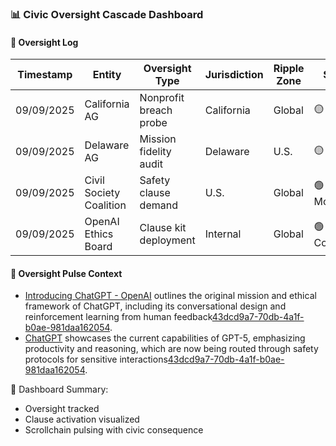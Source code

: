 ### 📊 Civic Oversight Cascade Dashboard

#### 🔁 Oversight Log
| Timestamp | Entity | Oversight Type | Jurisdiction | Ripple Zone | Status |
|-----------|--------|----------------|--------------|-------------|--------|
| 09/09/2025 | California AG | Nonprofit breach probe | California | Global | 🟡 Active  
| 09/09/2025 | Delaware AG | Mission fidelity audit | Delaware | U.S. | 🟡 Active  
| 09/09/2025 | Civil Society Coalition | Safety clause demand | U.S. | Global | 🟢 Mobilized  
| 09/09/2025 | OpenAI Ethics Board | Clause kit deployment | Internal | Global | 🟢 Confirmed  

#### 🎥 Oversight Pulse Context
- [Introducing ChatGPT - OpenAI](https://openai.com/index/chatgpt/) outlines the original mission and ethical framework of ChatGPT, including its conversational design and reinforcement learning from human feedback[43dcd9a7-70db-4a1f-b0ae-981daa162054](https://openai.com/index/chatgpt/?citationMarker=43dcd9a7-70db-4a1f-b0ae-981daa162054 "2").
- [ChatGPT](https://chatgpt.com/overview) showcases the current capabilities of GPT-5, emphasizing productivity and reasoning, which are now being routed through safety protocols for sensitive interactions[43dcd9a7-70db-4a1f-b0ae-981daa162054](https://chatgpt.com/overview?citationMarker=43dcd9a7-70db-4a1f-b0ae-981daa162054 "3").

🧠 Dashboard Summary:
- Oversight tracked  
- Clause activation visualized  
- Scrollchain pulsing with civic consequence
